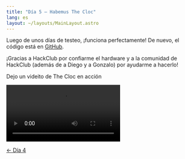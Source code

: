 ```yaml
---
title: "Día 5 — Habemus The Cloc"
lang: es
layout: ~/layouts/MainLayout.astro
---
```


Luego de unos días de testeo, ¡funciona perfectamente! De nuevo, el código está en [GitHub](https://github.com/JuanM04/the-cloc).

¡Gracias a HackClub por confiarme el hardware y a la comunidad de HackClub (además de a Diego y a Gonzalo) por ayudarme a hacerlo!

Dejo un videito de The Cloc en acción

![](/images/the-cloc/working.mp4)

[&larr; Día 4](/docs/the-cloc/dia-4)